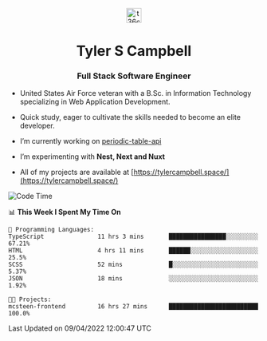 <p align="center">
<a href="https://www.linkedin.com/in/t36campbell" target="blank"><img align="center" src="https://ik.imagekit.io/t36campbell/Portfolio/linkedin.png.original_m8bbGgPh6.png" alt="t36campbell" height="30" width="30" /></a>
</p>
<h1 align="center">Tyler S Campbell</h1>
<h3 align="center">Full Stack Software Engineer</h3>

* United States Air Force veteran with a B.Sc. in Information Technology specializing in Web Application Development. 

* Quick study, eager to cultivate the skills needed to become an elite developer.

* I’m currently working on [periodic-table-api](https://github.com/t36campbell/periodic-table-api)

* I’m experimenting with **Nest, Next and Nuxt**

* All of my projects are available at [https://tylercampbell.space/](https://tylercampbell.space/)

<!--START_SECTION:waka-->
![Code Time](http://img.shields.io/badge/Code%20Time-1%2C557%20hrs%2043%20mins-blue)

📊 **This Week I Spent My Time On** 

```text
💬 Programming Languages: 
TypeScript               11 hrs 3 mins       ████████████████░░░░░░░░░   67.21% 
HTML                     4 hrs 11 mins       ██████░░░░░░░░░░░░░░░░░░░   25.5% 
SCSS                     52 mins             █░░░░░░░░░░░░░░░░░░░░░░░░   5.37% 
JSON                     18 mins             ░░░░░░░░░░░░░░░░░░░░░░░░░   1.92%

🐱‍💻 Projects: 
mcsteen-frontend         16 hrs 27 mins      █████████████████████████   100.0%

```


 Last Updated on 09/04/2022 12:00:47 UTC
<!--END_SECTION:waka-->
